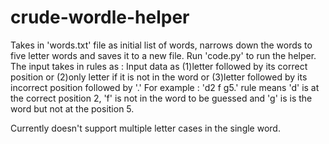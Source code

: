 # crude-wordle-helper

Takes in  'words.txt' file as initial list of words, narrows down the words to five letter words and saves it to a new file. 
Run 'code.py' to run the helper. The input takes in rules as : Input data as (1)letter followed by its correct position or (2)only letter if it is not in the word or (3)letter followed by its incorrect position followed by '.' 
For example : 'd2 f g5.'  rule means 'd' is at the correct position 2, 'f' is not in the word to be guessed and 'g' is is the word but not at the position 5.

Currently doesn't support multiple letter cases in the single word.
